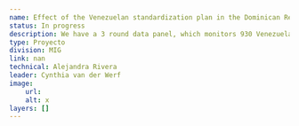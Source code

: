 ```yaml
---
name: Effect of the Venezuelan standardization plan in the Dominican Republic
status: In progress
description: We have a 3 round data panel, which monitors 930 Venezuelan migrants living in the Dominican Republic, including information on their location.One of the exercises we are doing is measuring the distances between these locations and the points of assistance to migrants to participate in the standardization plan.
type: Proyecto
division: MIG
link: nan
technical: Alejandra Rivera
leader: Cynthia van der Werf
image: 
    url: 
    alt: x
layers: []
---
```

    